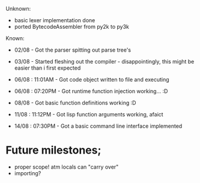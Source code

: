 Unknown:
 - basic lexer implementation done
 - ported BytecodeAssembler from py2k to py3k


Known:
 - 02/08           - Got the parser spitting out parse tree's
 - 03/08           - Started fleshing out the compiler - disappointingly, this might be easier than i first expected

 - 06/08 : 11:01AM - Got code object written to file and executing
 - 06/08 : 07:20PM - Got runtime function injection working... :D
 - 08/08           - Got basic function definitions working :D
 - 11/08 : 11:12PM - Got lisp function arguments working, afaict
 - 14/08 : 07:30PM - Got a basic command line interface implemented

# Future milestones;
 * proper scope! atm locals can "carry over"
 * importing?
